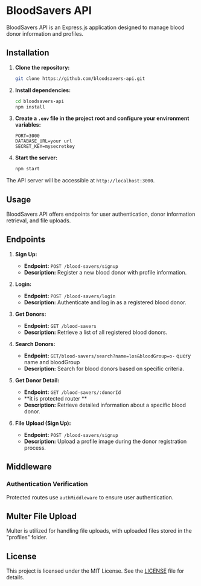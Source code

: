 # BloodSavers API

BloodSavers API is an Express.js application designed to manage blood donor information and profiles.

## Installation

1. **Clone the repository:**

   ```bash
   git clone https://github.com/bloodsavers-api.git
   ```

2. **Install dependencies:**

   ```bash
   cd bloodsavers-api
   npm install
   ```

3. **Create a `.env` file in the project root and configure your environment variables:**

   ```env
   PORT=3000
   DATABASE_URL=your url
   SECRET_KEY=mysecretkey
   ```

4. **Start the server:**
   ```bash
   npm start
   ```

The API server will be accessible at `http://localhost:3000`.

## Usage

BloodSavers API offers endpoints for user authentication, donor information retrieval, and file uploads.

## Endpoints

1. **Sign Up:**

   - **Endpoint:** `POST /blood-savers/signup`
   - **Description:** Register a new blood donor with profile information.

2. **Login:**

   - **Endpoint:** `POST /blood-savers/login`
   - **Description:** Authenticate and log in as a registered blood donor.

3. **Get Donors:**

   - **Endpoint:** `GET /blood-savers`
   - **Description:** Retrieve a list of all registered blood donors.

4. **Search Donors:**

   - **Endpoint:** `GET/blood-savers/search?name=los&bloodGroup=o-`
     query name and bloodGroup
   - **Description:** Search for blood donors based on specific criteria.

5. **Get Donor Detail:**

   - **Endpoint:** `GET /blood-savers/:donorId`
   - **it is protected router **
   - **Description:** Retrieve detailed information about a specific blood donor.

6. **File Upload (Sign Up):**
   - **Endpoint:** `POST /blood-savers/signup`
   - **Description:** Upload a profile image during the donor registration process.

## Middleware

### Authentication Verification

Protected routes use `authMiddleware` to ensure user authentication.

## Multer File Upload

Multer is utilized for handling file uploads, with uploaded files stored in the "profiles" folder.

## License

This project is licensed under the MIT License. See the [LICENSE](LICENSE) file for details.

